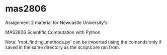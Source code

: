 # mas2806
Assignment 2 material for Newcastle University's 

MAS2806 Scientific Computation with Python

Note: 'root_finding_methods.py' can be imported using the comands only if saved in the same directory as the scripts are ran from.
